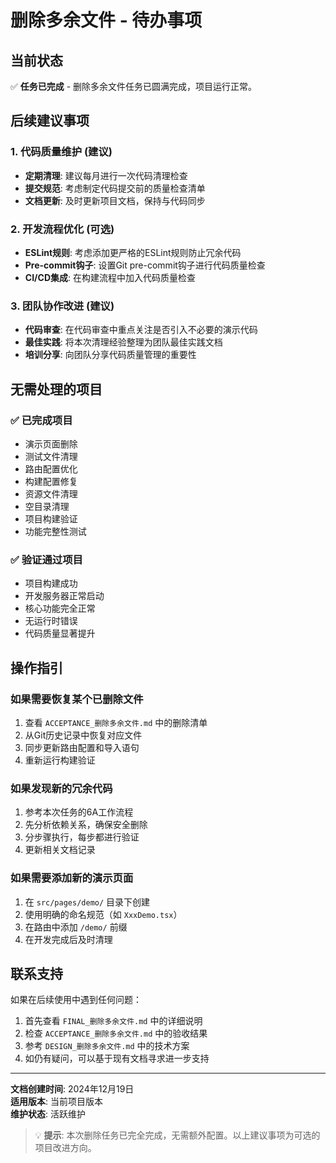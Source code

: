 # 删除多余文件 - 待办事项

## 当前状态
✅ **任务已完成** - 删除多余文件任务已圆满完成，项目运行正常。

## 后续建议事项

### 1. 代码质量维护 (建议)
- **定期清理**: 建议每月进行一次代码清理检查
- **提交规范**: 考虑制定代码提交前的质量检查清单
- **文档更新**: 及时更新项目文档，保持与代码同步

### 2. 开发流程优化 (可选)
- **ESLint规则**: 考虑添加更严格的ESLint规则防止冗余代码
- **Pre-commit钩子**: 设置Git pre-commit钩子进行代码质量检查
- **CI/CD集成**: 在构建流程中加入代码质量检查

### 3. 团队协作改进 (建议)
- **代码审查**: 在代码审查中重点关注是否引入不必要的演示代码
- **最佳实践**: 将本次清理经验整理为团队最佳实践文档
- **培训分享**: 向团队分享代码质量管理的重要性

## 无需处理的项目

### ✅ 已完成项目
- 演示页面删除
- 测试文件清理
- 路由配置优化
- 构建配置修复
- 资源文件清理
- 空目录清理
- 项目构建验证
- 功能完整性测试

### ✅ 验证通过项目
- 项目构建成功
- 开发服务器正常启动
- 核心功能完全正常
- 无运行时错误
- 代码质量显著提升

## 操作指引

### 如果需要恢复某个已删除文件
1. 查看 `ACCEPTANCE_删除多余文件.md` 中的删除清单
2. 从Git历史记录中恢复对应文件
3. 同步更新路由配置和导入语句
4. 重新运行构建验证

### 如果发现新的冗余代码
1. 参考本次任务的6A工作流程
2. 先分析依赖关系，确保安全删除
3. 分步骤执行，每步都进行验证
4. 更新相关文档记录

### 如果需要添加新的演示页面
1. 在 `src/pages/demo/` 目录下创建
2. 使用明确的命名规范（如 `XxxDemo.tsx`）
3. 在路由中添加 `/demo/` 前缀
4. 在开发完成后及时清理

## 联系支持

如果在后续使用中遇到任何问题：
1. 首先查看 `FINAL_删除多余文件.md` 中的详细说明
2. 检查 `ACCEPTANCE_删除多余文件.md` 中的验收结果
3. 参考 `DESIGN_删除多余文件.md` 中的技术方案
4. 如仍有疑问，可以基于现有文档寻求进一步支持

---

**文档创建时间**: 2024年12月19日  
**适用版本**: 当前项目版本  
**维护状态**: 活跃维护  

> 💡 **提示**: 本次删除任务已完全完成，无需额外配置。以上建议事项为可选的项目改进方向。